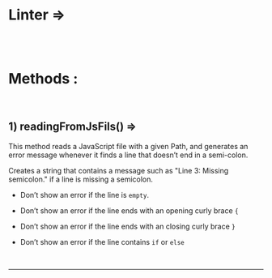 # Linter => 


<br>
<br>

# Methods : 

<br>


## 1) readingFromJsFils() => 

This method reads a JavaScript file with a given Path, and generates an error message whenever it finds a line that doesn’t end in a semi-colon.

Creates a string that contains a message such as "Line 3: Missing semicolon." if a line is missing a semicolon.

 - Don’t show an error if the line is `empty`.

 - Don’t show an error if the line ends with an opening curly brace `{`

 - Don’t show an error if the line ends with an closing curly brace `}`

 - Don’t show an error if the line contains `if` or `else`

<br>
<hr>




